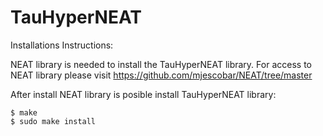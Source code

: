 # TauHyperNEAT

Installations Instructions:

NEAT library is needed to install the TauHyperNEAT library. For access to NEAT library please visit https://github.com/mjescobar/NEAT/tree/master

After install NEAT library is posible install TauHyperNEAT library:

```
$ make
$ sudo make install
```